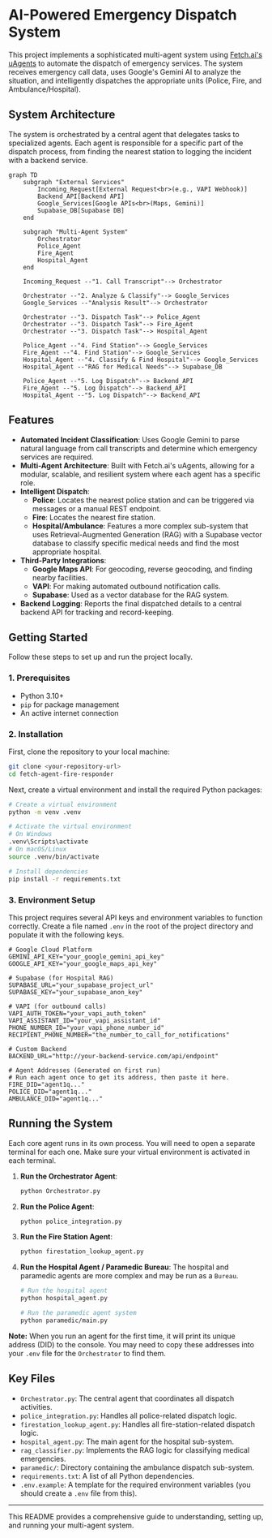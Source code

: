 # AI-Powered Emergency Dispatch System

This project implements a sophisticated multi-agent system using [Fetch.ai's uAgents](https://fetch.ai/docs/uagent) to automate the dispatch of emergency services. The system receives emergency call data, uses Google's Gemini AI to analyze the situation, and intelligently dispatches the appropriate units (Police, Fire, and Ambulance/Hospital).

## System Architecture

The system is orchestrated by a central agent that delegates tasks to specialized agents. Each agent is responsible for a specific part of the dispatch process, from finding the nearest station to logging the incident with a backend service.

```mermaid
graph TD
    subgraph "External Services"
        Incoming_Request[External Request<br>(e.g., VAPI Webhook)]
        Backend_API[Backend API]
        Google_Services[Google APIs<br>(Maps, Gemini)]
        Supabase_DB[Supabase DB]
    end

    subgraph "Multi-Agent System"
        Orchestrator
        Police_Agent
        Fire_Agent
        Hospital_Agent
    end
    
    Incoming_Request --"1. Call Transcript"--> Orchestrator
    
    Orchestrator --"2. Analyze & Classify"--> Google_Services
    Google_Services --"Analysis Result"--> Orchestrator
    
    Orchestrator --"3. Dispatch Task"--> Police_Agent
    Orchestrator --"3. Dispatch Task"--> Fire_Agent
    Orchestrator --"3. Dispatch Task"--> Hospital_Agent
    
    Police_Agent --"4. Find Station"--> Google_Services
    Fire_Agent --"4. Find Station"--> Google_Services
    Hospital_Agent --"4. Classify & Find Hospital"--> Google_Services
    Hospital_Agent --"RAG for Medical Needs"--> Supabase_DB
    
    Police_Agent --"5. Log Dispatch"--> Backend_API
    Fire_Agent --"5. Log Dispatch"--> Backend_API
    Hospital_Agent --"5. Log Dispatch"--> Backend_API
```

## Features

- **Automated Incident Classification**: Uses Google Gemini to parse natural language from call transcripts and determine which emergency services are required.
- **Multi-Agent Architecture**: Built with Fetch.ai's uAgents, allowing for a modular, scalable, and resilient system where each agent has a specific role.
- **Intelligent Dispatch**:
    - **Police**: Locates the nearest police station and can be triggered via messages or a manual REST endpoint.
    - **Fire**: Locates the nearest fire station.
    - **Hospital/Ambulance**: Features a more complex sub-system that uses Retrieval-Augmented Generation (RAG) with a Supabase vector database to classify specific medical needs and find the most appropriate hospital.
- **Third-Party Integrations**:
    - **Google Maps API**: For geocoding, reverse geocoding, and finding nearby facilities.
    - **VAPI**: For making automated outbound notification calls.
    - **Supabase**: Used as a vector database for the RAG system.
- **Backend Logging**: Reports the final dispatched details to a central backend API for tracking and record-keeping.

## Getting Started

Follow these steps to set up and run the project locally.

### 1. Prerequisites

- Python 3.10+
- `pip` for package management
- An active internet connection

### 2. Installation

First, clone the repository to your local machine:
```bash
git clone <your-repository-url>
cd fetch-agent-fire-responder
```

Next, create a virtual environment and install the required Python packages:
```bash
# Create a virtual environment
python -m venv .venv

# Activate the virtual environment
# On Windows
.venv\Scripts\activate
# On macOS/Linux
source .venv/bin/activate

# Install dependencies
pip install -r requirements.txt
```

### 3. Environment Setup

This project requires several API keys and environment variables to function correctly. Create a file named `.env` in the root of the project directory and populate it with the following keys.

```env
# Google Cloud Platform
GEMINI_API_KEY="your_google_gemini_api_key"
GOOGLE_API_KEY="your_google_maps_api_key"

# Supabase (for Hospital RAG)
SUPABASE_URL="your_supabase_project_url"
SUPABASE_KEY="your_supabase_anon_key"

# VAPI (for outbound calls)
VAPI_AUTH_TOKEN="your_vapi_auth_token"
VAPI_ASSISTANT_ID="your_vapi_assistant_id"
PHONE_NUMBER_ID="your_vapi_phone_number_id"
RECIPIENT_PHONE_NUMBER="the_number_to_call_for_notifications"

# Custom Backend
BACKEND_URL="http://your-backend-service.com/api/endpoint"

# Agent Addresses (Generated on first run)
# Run each agent once to get its address, then paste it here.
FIRE_DID="agent1q..."
POLICE_DID="agent1q..."
AMBULANCE_DID="agent1q..."
```

## Running the System

Each core agent runs in its own process. You will need to open a separate terminal for each one. Make sure your virtual environment is activated in each terminal.

1.  **Run the Orchestrator Agent**:
    ```bash
    python Orchestrator.py
    ```

2.  **Run the Police Agent**:
    ```bash
    python police_integration.py
    ```

3.  **Run the Fire Station Agent**:
    ```bash
    python firestation_lookup_agent.py
    ```

4.  **Run the Hospital Agent / Paramedic Bureau**:
    The hospital and paramedic agents are more complex and may be run as a `Bureau`.
    ```bash
    # Run the hospital agent
    python hospital_agent.py

    # Run the paramedic agent system
    python paramedic/main.py 
    ```

**Note:** When you run an agent for the first time, it will print its unique address (DID) to the console. You may need to copy these addresses into your `.env` file for the `Orchestrator` to find them.

## Key Files

- `Orchestrator.py`: The central agent that coordinates all dispatch activities.
- `police_integration.py`: Handles all police-related dispatch logic.
- `firestation_lookup_agent.py`: Handles all fire-station-related dispatch logic.
- `hospital_agent.py`: The main agent for the hospital sub-system.
- `rag_classifier.py`: Implements the RAG logic for classifying medical emergencies.
- `paramedic/`: Directory containing the ambulance dispatch sub-system.
- `requirements.txt`: A list of all Python dependencies.
- `.env.example`: A template for the required environment variables (you should create a `.env` file from this).

---

This README provides a comprehensive guide to understanding, setting up, and running your multi-agent system. 